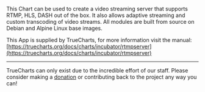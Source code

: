This Chart can be used to create a video streaming server that supports RTMP, HLS, DASH out of the box. It also allows adaptive streaming and custom transcoding of video streams. All modules are built from source on Debian and Alpine Linux base images.

This App is supplied by TrueCharts, for more information visit the manual: [https://truecharts.org/docs/charts/incubator/rtmpserver](https://truecharts.org/docs/charts/incubator/rtmpserver)

---

TrueCharts can only exist due to the incredible effort of our staff.
Please consider making a [donation](https://truecharts.org/docs/about/sponsor) or contributing back to the project any way you can!
